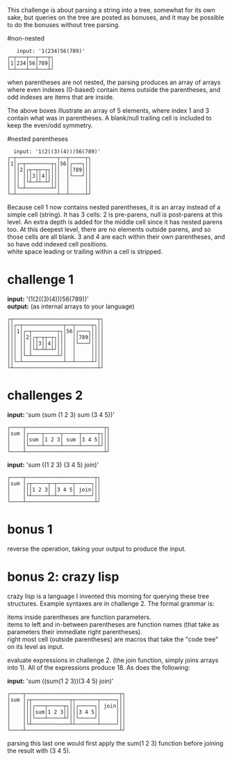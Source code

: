 This challenge is about parsing a string into a tree, somewhat for its own sake, but queries on the tree are posted as bonuses, and it may be possible to do the bonuses without tree parsing.

#non-nested

       input: '1(234)56(789)'
    ┌─┬───┬──┬───┬┐
    │1│234│56│789││
    └─┴───┴──┴───┴┘

when parentheses are not nested, the parsing produces an array of arrays where even indexes (0-based) contain items outside the parentheses, and odd indexes are items that are inside.

The above boxes illustrate an array of 5 elements, where index 1 and 3 contain what was in parentheses.  A blank/null trailing cell is included to keep the even/odd symmetry.

#nested parentheses

      input: '1(2((3)(4)))56(789)'
    ┌─┬─────────────┬──┬─────┬┐
    │1│┌─┬────────┬┐│56│┌───┐││
    │ ││2│┌┬─┬┬─┬┐│││  ││789│││
    │ ││ │││3││4│││││  │└───┘││
    │ ││ │└┴─┴┴─┴┘│││  │     ││
    │ │└─┴────────┴┘│  │     ││
    └─┴─────────────┴──┴─────┴┘

Because cell 1 now contains nested parentheses, it is an array instead of a simple cell (string).  It has 3 cells: 2 is pre-parens, null is post-parens at this level.  An extra depth is added for the middle cell since it has nested parens too.  At this deepest level, there are no elements outside parens, and so those cells are all blank.  3 and 4 are each within their own parentheses, and so have odd indexed cell positions.  
white space leading or trailing within a cell is stripped.

# challenge 1

 **input:** '(1(2((3)(4)))56(789))'  
**output:** (as internal arrays to your language)

    ┌┬───────────────────────────┬┐
    ││┌─┬─────────────┬──┬─────┬┐││
    │││1│┌─┬────────┬┐│56│┌───┐││││
    │││ ││2│┌┬─┬┬─┬┐│││  ││789│││││
    │││ ││ │││3││4│││││  │└───┘││││
    │││ ││ │└┴─┴┴─┴┘│││  │     ││││
    │││ │└─┴────────┴┘│  │     ││││
    ││└─┴─────────────┴──┴─────┴┘││
    └┴───────────────────────────┴┘

# challenges 2

**input:** 'sum (sum (1 2 3) sum (3 4 5))'

    ┌────┬─────────────────────────┬┐
    │sum │┌────┬─────┬─────┬─────┬┐││
    │    ││sum │1 2 3│ sum │3 4 5││││
    │    │└────┴─────┴─────┴─────┴┘││
    └────┴─────────────────────────┴┘
**input:** 'sum ((1 2 3) (3 4 5) join)'

    ┌────┬──────────────────────┬┐
    │sum │┌┬─────┬─┬─────┬─────┐││
    │    │││1 2 3│ │3 4 5│ join│││
    │    │└┴─────┴─┴─────┴─────┘││
    └────┴──────────────────────┴┘
       
# bonus 1

reverse the operation, taking your output to produce the input.

# bonus 2: crazy lisp

crazy lisp is a language I invented this morning for querying these tree structures.  Example syntaxes are in challenge 2.  The formal grammar is:

items inside parentheses are function parameters.  
items to left and in-between parentheses are function names (that take as parameters their immediate right parentheses).  
right most cell (outside parentheses) are macros that take the "code tree" on its level as input.

evaluate expressions in challenge 2. (the join function, simply joins arrays into 1).  All of the expressions produce 18.  As does the following:

 **input:**   'sum ((sum(1 2 3))(3 4 5) join)'

    ┌────┬──────────────────────────────┬┐
    │sum │┌┬────────────┬┬───────┬─────┐││
    │    │││┌───┬─────┬┐││┌─────┐│ join│││
    │    ││││sum│1 2 3│││││3 4 5││     │││
    │    │││└───┴─────┴┘││└─────┘│     │││
    │    │└┴────────────┴┴───────┴─────┘││
    └────┴──────────────────────────────┴┘
 
parsing this last one would first apply the sum(1 2 3) function before joining the result with (3 4 5).

   
    
 